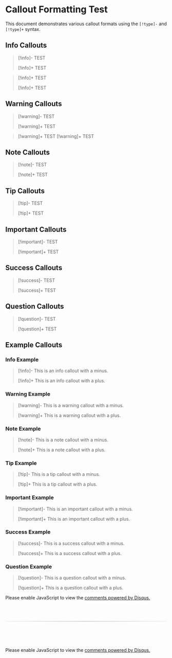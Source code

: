 # Callout Formatting Test

This document demonstrates various callout formats using the `[!type]-` and `[!type]+` syntax.

## Info Callouts

> [!info]- TEST
>
> [!info]+ TEST

> [!info]+ TEST
>
> [!info]+ TEST

## Warning Callouts

> [!warning]- TEST
>
> [!warning]+ TEST

> [!warning]+ TEST
> [!warning]+ TEST

## Note Callouts

> [!note]- TEST
>
> [!note]+ TEST

## Tip Callouts

> [!tip]- TEST
>
> [!tip]+ TEST

## Important Callouts

> [!important]- TEST
>
> [!important]+ TEST

## Success Callouts

> [!success]- TEST
>
> [!success]+ TEST

## Question Callouts

> [!question]- TEST
>
> [!question]+ TEST

## Example Callouts

### Info Example

> [!info]- This is an info callout with a minus.
>
> [!info]+ This is an info callout with a plus.

### Warning Example

> [!warning]- This is a warning callout with a minus.
>
> [!warning]+ This is a warning callout with a plus.

### Note Example

> [!note]- This is a note callout with a minus.
>
> [!note]+ This is a note callout with a plus.

### Tip Example

> [!tip]- This is a tip callout with a minus.
>
> [!tip]+ This is a tip callout with a plus.

### Important Example

> [!important]- This is an important callout with a minus.
>
> [!important]+ This is an important callout with a plus.

### Success Example

> [!success]- This is a success callout with a minus.
>
> [!success]+ This is a success callout with a plus.

### Question Example

> [!question]- This is a question callout with a minus.
>
> [!question]+ This is a question callout with a plus.

<!-- DISQUS SCRIPT COMMENT START -->

<!-- DISQUS RECOMMENDATION START -->

<div id="disqus_recommendations"></div>

<script> 
(function() { // REQUIRED CONFIGURATION VARIABLE: EDIT THE SHORTNAME BELOW
var d = document, s = d.createElement('script'); // IMPORTANT: Replace EXAMPLE with your forum shortname!
s.src = 'https://myuninotes.disqus.com/recommendations.js'; s.setAttribute('data-timestamp', +new Date());
(d.head || d.body).appendChild(s);
})();
</script>
<noscript>
Please enable JavaScript to view the 
<a href="https://disqus.com/?ref_noscript" rel="nofollow">
comments powered by Disqus.
</a>
</noscript>

<!-- DISQUS RECOMMENDATION END -->

<hr style="border: none; height: 2px; background: linear-gradient(to right, #f0f0f0, #ccc, #f0f0f0); margin-top: 4rem; margin-bottom: 5rem;">
<div id="disqus_thread"></div>
<script>
    /**
    *  RECOMMENDED CONFIGURATION VARIABLES: EDIT AND UNCOMMENT THE SECTION BELOW TO INSERT DYNAMIC VALUES FROM YOUR PLATFORM OR CMS.
    *  LEARN WHY DEFINING THESE VARIABLES IS IMPORTANT: https://disqus.com/admin/universalcode/#configuration-variables    */
    /*
    var disqus_config = function () {
    this.page.url = PAGE_URL;  // Replace PAGE_URL with your page's canonical URL variable
    this.page.identifier = PAGE_IDENTIFIER; // Replace PAGE_IDENTIFIER with your page's unique identifier variable
    };
    */
    (function() { // DON'T EDIT BELOW THIS LINE
    var d = document, s = d.createElement('script');
    s.src = 'https://myuninotes.disqus.com/embed.js';
    s.setAttribute('data-timestamp', +new Date());
    (d.head || d.body).appendChild(s);
    })();
</script>
<noscript>Please enable JavaScript to view the <a href="https://disqus.com/?ref_noscript">comments powered by Disqus.</a></noscript>

<!-- DISQUS SCRIPT COMMENT END -->
